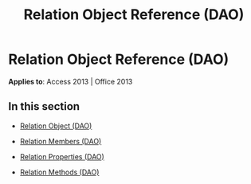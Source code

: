﻿---
title: Relation Object Reference (DAO)
TOCTitle: Relation Object
ms:assetid: 681098d1-53c1-4066-8680-44700c3ff72d
ms:mtpsurl: https://msdn.microsoft.com/library/Dn142315(v=office.15)
ms:contentKeyID: 52072793
ms.date: 09/18/2015
mtps_version: v=office.15
---

# Relation Object Reference (DAO)


**Applies to**: Access 2013 | Office 2013

## In this section

  - [Relation Object (DAO)](relation-object-dao.md)

  - [Relation Members (DAO)](relation-members-dao.md)

  - [Relation Properties (DAO)](relation-properties-dao.md)

  - [Relation Methods (DAO)](relation-methods-dao.md)

